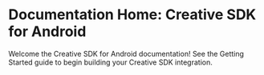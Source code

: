 # Documentation Home: Creative SDK for Android

Welcome the Creative SDK for Android documentation! See the Getting Started guide to begin building your Creative SDK integration.
